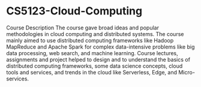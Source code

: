# CS5123-Cloud-Computing

Course Description
The course gave broad ideas and popular methodologies in cloud computing and distributed systems. The course mainly aimed to use distributed computing frameworks like Hadoop MapReduce and Apache Spark for complex data-intensive problems like big data processing, web search, and machine learning. Course lectures, assignments and project helped to design and to understand the basics of distributed computing frameworks, some data science concepts, cloud tools and services, and trends in the cloud like Serverless, Edge, and Micro-services.
